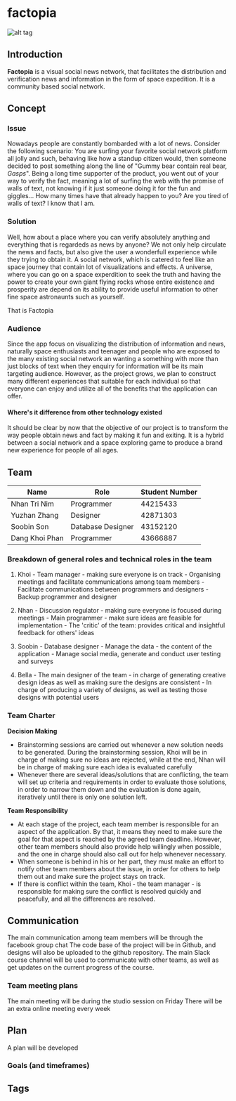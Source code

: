 # factopia
![alt tag](http://i.imgur.com/FhewJSP.jpg?1)

## Introduction
**Factopia** is a visual social news network, that facilitates the distribution and verification news and information in the form of space expedition. It is a community based social network.
## Concept
### Issue
  
  Nowadays people are constantly bombarded with a lot of news. 
  Consider the following scenario: You are surfing your favorite social network platform all jolly and such, behaving like how a standup citizen would, then someone decided to post something along the line of "Gummy bear contain real bear, *Gasps*". Being a long time supporter of the product, you went out of your way to verify the fact, meaning a lot of surfing the web with the promise of walls of text, not knowing if it just someone doing it for the fun and giggles...
  How many times have that already happen to you? 
  Are you tired of walls of text?
  I know that I am.
  
### Solution
  
  Well, how about a place where you can verify absolutely anything and everything that is regardeds as news by anyone?
  We not only help circulate the news and facts, but also give the user a wonderfull experience while they trying to obtain it.
  A social network, which is catered to feel like an space journey that contain lot of visualizations and effects. A universe, where you can go on a space experdition to seek the truth and having the power to create your own giant flying rocks whose entire existence and prosperity are depend on its ability to provide useful information to other fine space astronaunts such as yourself. 
  
  That is Factopia

### Audience
  Since the app focus on visualizing the distribution of information and news, naturally space enthusiasts and teenager and people who are exposed to the many existing social network an wanting a something with more than just blocks of text when they enquiry for information will be its main targeting audience. However, as the project grows, we plan to construct many different experiences that suitable for each individual so that everyone can enjoy and utilize all of the benefits that the application can offer.
  
#### Where's it difference from other technology existed
  It should be clear by now that the objective of our project is to transform the way people obtain news and fact by making it fun and exiting. It is a hybrid between a social network and a space exploring game to produce a brand new experience for people of all ages.
  
## Team ##
Name | Role | Student Number
---- | ---- | --------------
Nhan Tri Nim | Programmer | 44215433
Yuzhan Zhang | Designer | 42871303
Soobin Son | Database Designer | 43152120
Dang Khoi Phan | Programmer | 43666887

### Breakdown of general roles and technical roles in the team ###

  1. Khoi
    - Team manager - making sure everyone is on track
    - Organising meetings and facilitate communications among team members
    - Facilitate communications between programmers and designers
    - Backup programmer and designer

  2. Nhan
    - Discussion regulator - making sure everyone is focused during meetings
    - Main programmer - make sure ideas are feasible for implementation
    - The 'critic' of the team: provides critical and insightful feedback for others' ideas

  3. Soobin
    - Database designer
    - Manage the data - the content of the application
    - Manage social media, generate and conduct user testing and surveys

  4. Bella
    - The main designer of the team - in charge of generating creative design ideas as well as making sure the designs are consistent
    - In charge of producing a variety of designs, as well as testing those designs with potential users

### Team Charter ###
**Decision Making**
  - Brainstorming sessions are carried out whenever a new solution needs to be generated. During the brainstorming session, Khoi will be in charge of making sure no ideas are rejected, while at the end, Nhan will be in charge of making sure each idea is evaluated carefully
  - Whenever there are several ideas/solutions that are conflicting, the team will set up criteria and requirements in order to evaluate those solutions, in order to narrow them down and the evaluation is done again, iteratively until there is only one solution left.

**Team Responsibility**
  - At each stage of the project, each team member is responsible for an aspect of the application. By that, it means they need to make sure the goal for that aspect is reached by the agreed team deadline. However, other team members should also provide help willingly when possible, and the one in charge should also call out for help whenever necessary. 
  - When someone is behind in his or her part, they must make an effort to notify other team members about the issue, in order for others to help them out and make sure the project stays on track.
  - If there is conflict within the team, Khoi - the team manager - is responsible for making sure the conflict is resolved quickly and peacefully, and all the differences are resolved.

## Communication
The main communication among team members will be through the facebook group chat 
The code base of the project will be in Github, and designs will also be uploaded to the github repository.
The main Slack course channel will be used to communicate with other teams, as well as get updates on the current progress of the course.
### Team meeting plans
The main meeting will be during the studio session on Friday
There will be an extra online meeting every week 

## Plan ##
A plan will be developed 

### Goals (and timeframes)

## Tags
